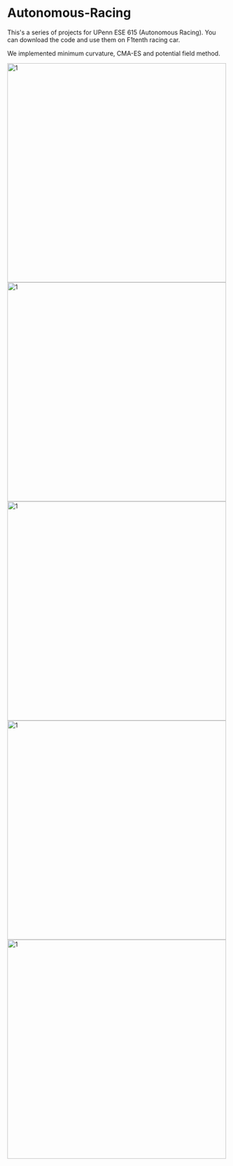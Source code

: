 # Autonomous-Racing
This's a series of projects for UPenn ESE 615 (Autonomous Racing). You can download the code and use them on F1tenth racing car.

We implemented minimum curvature, CMA-ES and potential field method.

<img src="https://github.com/zddkjmuner/Autonomous-Racing/blob/master/pfm_hard_fail3.gif" width = "500" alt="1" align=center />

<img src="https://github.com/zddkjmuner/Autonomous-Racing/blob/master/pfm_speed.gif" width = "500" alt="1" align=center />

<img src="https://github.com/zddkjmuner/Autonomous-Racing/blob/master/pfm_easy_2.5.gif" width = "500" alt="1" align=center />

<img src="https://github.com/zddkjmuner/Autonomous-Racing/blob/master/rrt_hard_3.5.gif" width = "500" alt="1" align=center />

<img src="https://github.com/zddkjmuner/Autonomous-Racing/blob/master/rrt_noisy_3.5.gif" width = "500" alt="1" align=center />

